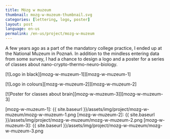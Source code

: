 ```yaml
---
title: Mózg w muzeum
thumbnail: mozg-w-muzeum-thumbnail.svg
categories: [lettering, logo, poster]
layout: post
language: en-us
permalink: /en-us/project/mozg-w-muzeum
---
```


A few years ago as a part of the mandatory college practice, I ended up at the National Muzeum in Poznań. In addition to the mindless entering data from some survey, I had a chance to design a logo and a poster for a series of classes about nano-crypto-thermo-neuro-biology.

[![Logo in black][mozg-w-muzeum-1]][mozg-w-muzeum-1]

[![Logo in colours][mozg-w-muzeum-2]][mozg-w-muzeum-2]

[![Poster for classes about brain][mozg-w-muzeum-3]][mozg-w-muzeum-3]

[mozg-w-muzeum-1]: {{ site.baseurl }}/assets/img/project/mozg-w-muzeum/mozg-w-muzeum-1.png
[mozg-w-muzeum-2]: {{ site.baseurl }}/assets/img/project/mozg-w-muzeum/mozg-w-muzeum-2.png
[mozg-w-muzeum-3]: {{ site.baseurl }}/assets/img/project/mozg-w-muzeum/mozg-w-muzeum-3.png